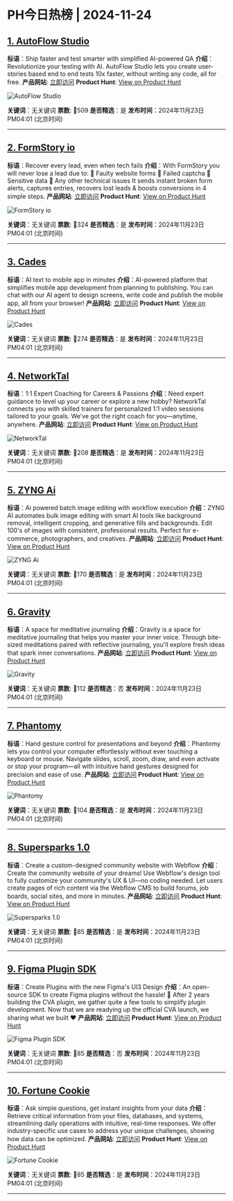# PH今日热榜 | 2024-11-24

## [1. AutoFlow Studio](https://www.producthunt.com/posts/autoflow-studio?utm_campaign=producthunt-api&utm_medium=api-v2&utm_source=Application%3A+weekly+%28ID%3A+148189%29)
**标语**：Ship faster and test smarter with simplified AI-powered QA
**介绍**：Revolutionize your testing with AI. AutoFlow Studio lets you create user-stories based end to end tests 10x faster, without writing any code, all for free.
**产品网站**: [立即访问](https://www.producthunt.com/r/247ZUMEU7O46VT?utm_campaign=producthunt-api&utm_medium=api-v2&utm_source=Application%3A+weekly+%28ID%3A+148189%29)
**Product Hunt**: [View on Product Hunt](https://www.producthunt.com/posts/autoflow-studio?utm_campaign=producthunt-api&utm_medium=api-v2&utm_source=Application%3A+weekly+%28ID%3A+148189%29)

![AutoFlow Studio](https://ph-files.imgix.net/1ef21f56-9b59-401f-a1a1-25e3ce4d6b02.jpeg?auto=format&fit=crop&frame=1&h=512&w=1024)

**关键词**：无关键词
**票数**: 🔺509
**是否精选**：是
**发布时间**：2024年11月23日 PM04:01 (北京时间)

---

## [2. FormStory io](https://www.producthunt.com/posts/formstory-io?utm_campaign=producthunt-api&utm_medium=api-v2&utm_source=Application%3A+weekly+%28ID%3A+148189%29)
**标语**：Recover every lead, even when tech fails
**介绍**：With FormStory you will never lose a lead due to: 📌 Faulty website forms 📌 Failed captcha 📌 Sensitive data 📌 Any other technical issues It sends instant broken form alerts, captures entries, recovers lost leads & boosts conversions in 4 simple steps.
**产品网站**: [立即访问](https://www.producthunt.com/r/3NE7WHRLRFVKR2?utm_campaign=producthunt-api&utm_medium=api-v2&utm_source=Application%3A+weekly+%28ID%3A+148189%29)
**Product Hunt**: [View on Product Hunt](https://www.producthunt.com/posts/formstory-io?utm_campaign=producthunt-api&utm_medium=api-v2&utm_source=Application%3A+weekly+%28ID%3A+148189%29)

![FormStory io](https://ph-files.imgix.net/c5768fc2-7563-4056-8fef-606f9b87113e.png?auto=format&fit=crop&frame=1&h=512&w=1024)

**关键词**：无关键词
**票数**: 🔺324
**是否精选**：是
**发布时间**：2024年11月23日 PM04:01 (北京时间)

---

## [3. Cades](https://www.producthunt.com/posts/cades?utm_campaign=producthunt-api&utm_medium=api-v2&utm_source=Application%3A+weekly+%28ID%3A+148189%29)
**标语**：AI text to mobile app in minutes
**介绍**：AI-powered platform that simplifies mobile app development from planning to publishing. You can chat with our AI agent to design screens, write code and publish the mobile app, all from your browser!
**产品网站**: [立即访问](https://www.producthunt.com/r/WNT6ZCL2Y43HF7?utm_campaign=producthunt-api&utm_medium=api-v2&utm_source=Application%3A+weekly+%28ID%3A+148189%29)
**Product Hunt**: [View on Product Hunt](https://www.producthunt.com/posts/cades?utm_campaign=producthunt-api&utm_medium=api-v2&utm_source=Application%3A+weekly+%28ID%3A+148189%29)

![Cades](https://ph-files.imgix.net/450b4dd9-1f5e-4b17-bcf5-29e75eb75944.jpeg?auto=format&fit=crop&frame=1&h=512&w=1024)

**关键词**：无关键词
**票数**: 🔺274
**是否精选**：是
**发布时间**：2024年11月23日 PM04:01 (北京时间)

---

## [4. NetworkTal](https://www.producthunt.com/posts/networktal?utm_campaign=producthunt-api&utm_medium=api-v2&utm_source=Application%3A+weekly+%28ID%3A+148189%29)
**标语**：1:1 Expert Coaching for Careers & Passions
**介绍**：Need expert guidance to level up your career or explore a new hobby? NetworkTal connects you with skilled trainers for personalized 1:1 video sessions tailored to your goals. We’ve got the right coach for you—anytime, anywhere.
**产品网站**: [立即访问](https://www.producthunt.com/r/5IWQQA4LF4UK5Q?utm_campaign=producthunt-api&utm_medium=api-v2&utm_source=Application%3A+weekly+%28ID%3A+148189%29)
**Product Hunt**: [View on Product Hunt](https://www.producthunt.com/posts/networktal?utm_campaign=producthunt-api&utm_medium=api-v2&utm_source=Application%3A+weekly+%28ID%3A+148189%29)

![NetworkTal](https://ph-files.imgix.net/8304a312-53f7-4b92-a753-e6b29b0888c4.png?auto=format&fit=crop&frame=1&h=512&w=1024)

**关键词**：无关键词
**票数**: 🔺208
**是否精选**：是
**发布时间**：2024年11月23日 PM04:01 (北京时间)

---

## [5. ZYNG Ai](https://www.producthunt.com/posts/zyng-ai-2?utm_campaign=producthunt-api&utm_medium=api-v2&utm_source=Application%3A+weekly+%28ID%3A+148189%29)
**标语**：Ai powered batch image editing with workflow execution
**介绍**：ZYNG AI automates bulk image editing with smart AI tools like background removal, intelligent cropping, and generative fills and backgrounds. Edit 100's of images with consistent, professional results. Perfect for e-commerce, photographers, and creatives.
**产品网站**: [立即访问](https://www.producthunt.com/r/JA7WCHLPK4ZAXS?utm_campaign=producthunt-api&utm_medium=api-v2&utm_source=Application%3A+weekly+%28ID%3A+148189%29)
**Product Hunt**: [View on Product Hunt](https://www.producthunt.com/posts/zyng-ai-2?utm_campaign=producthunt-api&utm_medium=api-v2&utm_source=Application%3A+weekly+%28ID%3A+148189%29)

![ZYNG Ai](https://ph-files.imgix.net/96d4f024-ae2c-4578-8391-3b4c4710c4d5.jpeg?auto=format&fit=crop&frame=1&h=512&w=1024)

**关键词**：无关键词
**票数**: 🔺170
**是否精选**：是
**发布时间**：2024年11月23日 PM04:01 (北京时间)

---

## [6. Gravity](https://www.producthunt.com/posts/gravity-08e179e2-51fc-4c56-9c64-673448a8ad0b?utm_campaign=producthunt-api&utm_medium=api-v2&utm_source=Application%3A+weekly+%28ID%3A+148189%29)
**标语**：A space for meditative journaling
**介绍**：Gravity is a space for meditative journaling that helps you master your inner voice. Through bite-sized meditations paired with reflective journaling, you'll explore fresh ideas that spark inner conversations.
**产品网站**: [立即访问](https://www.producthunt.com/r/LYAUTZDY3TJONB?utm_campaign=producthunt-api&utm_medium=api-v2&utm_source=Application%3A+weekly+%28ID%3A+148189%29)
**Product Hunt**: [View on Product Hunt](https://www.producthunt.com/posts/gravity-08e179e2-51fc-4c56-9c64-673448a8ad0b?utm_campaign=producthunt-api&utm_medium=api-v2&utm_source=Application%3A+weekly+%28ID%3A+148189%29)

![Gravity](https://ph-files.imgix.net/b9ad88d5-3d09-4ae4-9a8e-5d077fb274ae.png?auto=format&fit=crop&frame=1&h=512&w=1024)

**关键词**：无关键词
**票数**: 🔺112
**是否精选**：否
**发布时间**：2024年11月23日 PM04:01 (北京时间)

---

## [7. Phantomy ](https://www.producthunt.com/posts/phantomy?utm_campaign=producthunt-api&utm_medium=api-v2&utm_source=Application%3A+weekly+%28ID%3A+148189%29)
**标语**：Hand gesture control for presentations and beyond
**介绍**：Phantomy lets you control your computer effortlessly without ever touching a keyboard or mouse. Navigate slides, scroll, zoom, draw, and even activate or stop your program—all with intuitive hand gestures designed for precision and ease of use.
**产品网站**: [立即访问](https://www.producthunt.com/r/GM35GCBTF5ILTL?utm_campaign=producthunt-api&utm_medium=api-v2&utm_source=Application%3A+weekly+%28ID%3A+148189%29)
**Product Hunt**: [View on Product Hunt](https://www.producthunt.com/posts/phantomy?utm_campaign=producthunt-api&utm_medium=api-v2&utm_source=Application%3A+weekly+%28ID%3A+148189%29)

![Phantomy ](https://ph-files.imgix.net/e027ee9c-a1a2-4ec6-a9e7-1e3f4b406e09.png?auto=format&fit=crop&frame=1&h=512&w=1024)

**关键词**：无关键词
**票数**: 🔺104
**是否精选**：是
**发布时间**：2024年11月23日 PM04:01 (北京时间)

---

## [8. Supersparks 1.0](https://www.producthunt.com/posts/supersparks-1-0?utm_campaign=producthunt-api&utm_medium=api-v2&utm_source=Application%3A+weekly+%28ID%3A+148189%29)
**标语**：Create a custom-designed community website with Webflow
**介绍**：Create the community website of your dreams! Use Webflow's design tool to fully customize your community's UX & UI—no coding needed. Let users create pages of rich content via the Webflow CMS to build forums, job boards, social sites, and more in minutes.
**产品网站**: [立即访问](https://www.producthunt.com/r/SEIUW4NXSB26FU?utm_campaign=producthunt-api&utm_medium=api-v2&utm_source=Application%3A+weekly+%28ID%3A+148189%29)
**Product Hunt**: [View on Product Hunt](https://www.producthunt.com/posts/supersparks-1-0?utm_campaign=producthunt-api&utm_medium=api-v2&utm_source=Application%3A+weekly+%28ID%3A+148189%29)

![Supersparks 1.0](https://ph-files.imgix.net/14982aaa-a457-45ca-8b07-0b3afa45fb40.png?auto=format&fit=crop&frame=1&h=512&w=1024)

**关键词**：无关键词
**票数**: 🔺85
**是否精选**：是
**发布时间**：2024年11月23日 PM04:01 (北京时间)

---

## [9. Figma Plugin SDK](https://www.producthunt.com/posts/figma-plugin-sdk?utm_campaign=producthunt-api&utm_medium=api-v2&utm_source=Application%3A+weekly+%28ID%3A+148189%29)
**标语**：Create Plugins with the new Figma's UI3 Design
**介绍**：An open-source SDK to create Figma plugins without the hassle! 🚀 After 2 years building the CVA plugin, we gather quite a few tools to simplify plugin development. Now that we are readying up the official CVA launch, we sharing what we built ❤️
**产品网站**: [立即访问](https://www.producthunt.com/r/EFAHYIYG33FUPJ?utm_campaign=producthunt-api&utm_medium=api-v2&utm_source=Application%3A+weekly+%28ID%3A+148189%29)
**Product Hunt**: [View on Product Hunt](https://www.producthunt.com/posts/figma-plugin-sdk?utm_campaign=producthunt-api&utm_medium=api-v2&utm_source=Application%3A+weekly+%28ID%3A+148189%29)

![Figma Plugin SDK](https://ph-files.imgix.net/24e6ce5e-74ac-4fc2-b9e5-260ab2a935a2.png?auto=format&fit=crop&frame=1&h=512&w=1024)

**关键词**：无关键词
**票数**: 🔺85
**是否精选**：否
**发布时间**：2024年11月23日 PM04:01 (北京时间)

---

## [10. Fortune Cookie](https://www.producthunt.com/posts/fortune-cookie?utm_campaign=producthunt-api&utm_medium=api-v2&utm_source=Application%3A+weekly+%28ID%3A+148189%29)
**标语**：Ask simple questions, get instant insights from your data
**介绍**：Retrieve critical information from your files, databases, and systems, streamlining daily operations with intuitive, real-time responses. We offer industry-specific use cases to address your unique challenges, showing how data can be optimized.
**产品网站**: [立即访问](https://www.producthunt.com/r/UKQGED2KV7OOWK?utm_campaign=producthunt-api&utm_medium=api-v2&utm_source=Application%3A+weekly+%28ID%3A+148189%29)
**Product Hunt**: [View on Product Hunt](https://www.producthunt.com/posts/fortune-cookie?utm_campaign=producthunt-api&utm_medium=api-v2&utm_source=Application%3A+weekly+%28ID%3A+148189%29)

![Fortune Cookie](https://ph-files.imgix.net/7f9b3e7c-a775-47f2-aaeb-720e40e5f92c.png?auto=format&fit=crop&frame=1&h=512&w=1024)

**关键词**：无关键词
**票数**: 🔺85
**是否精选**：是
**发布时间**：2024年11月23日 PM04:01 (北京时间)

---

